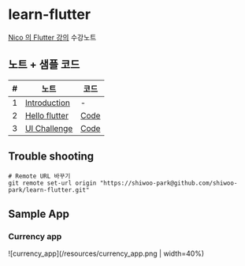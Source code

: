 # learn-flutter

[Nico 의 Flutter 강의](https://nomadcoders.co/flutter-for-beginners) 수강노트

## 노트 + 샘플 코드

| #   | 노트                             | 코드 |
| --- | -------------------------------- | ---- |
| 1   | [Introduction](/docs/1_intro.md) | -    |
| 2   | [Hello flutter](/docs/2_hello_flutter.md) | [Code](/codes/2_hello_flutter.dart) |
| 3   | [UI Challenge](/docs/3_ui_challenge.md) | [Code](/codes/3_ui_challenge/currency_app_main.dart) |

## Trouble shooting

```shell
# Remote URL 바꾸기
git remote set-url origin "https://shiwoo-park@github.com/shiwoo-park/learn-flutter.git"
```

## Sample App

### Currency app

![currency_app](/resources/currency_app.png | width=40%)